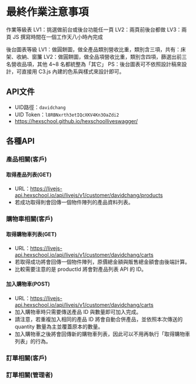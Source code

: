 # 最終作業注意事項

作業等級表
LV1：挑選做前台或後台功能任一頁
LV2：兩頁前後台都做
LV3：兩頁 JS 撰寫時間在一個工作天八小時內完成

後台圖表等級
LV1：做圓餅圖，做全產品類別營收比重，類別含三項，共有：床架、收納、窗簾
LV2：做圓餅圖，做全品項營收比重，類別含四項，篩選出前三名營收品項，其他 4~8 名都統整為「其它」
PS：後台圖表可不依照設計稿來設計，可直接用 C3.js 內建的色系與樣式來設計即可。

## API文件

- UID路徑：`davidchang`
- UID Token：`l8RBNxrth3etIQcXKV4Kn3OaZdi2`
- <https://hexschool.github.io/hexschoolliveswagger/>

## 各種API

### 產品相關(客戶)

#### 取得產品列表(GET)

- URL：<https://livejs-api.hexschool.io/api/livejs/v1/customer/davidchang/products>
- 若成功取得則會回傳一個物件陣列的產品資料列表。

### 購物車相關(客戶)

#### 取得購物車列表(GET)

- URL：<https://livejs-api.hexschool.io/api/livejs/v1/customer/davidchang/carts>
- 若取得成功將會回傳一個物件陣列，原價總金額與販售總金額會由後端計算。
- 比較需要注意的是 productId 將會對產品列表 API 的 ID。

#### 加入購物車(POST)

- URL：<https://livejs-api.hexschool.io/api/livejs/v1/customer/davidchang/carts>
- 加入購物車時只需要傳送產品 ID 與數量即可加入完成。
- 請注意，若重複加入相同的產品 ID 將會自動合併產品，並依照本次傳送的 quantity 數量為主並覆蓋原本的數量。
- 加入購物車之後將會回傳新的購物車列表，因此可以不用再執行「取得購物車列表」的行為。

### 訂單相關(客戶)

### 訂單相關(管理者)
